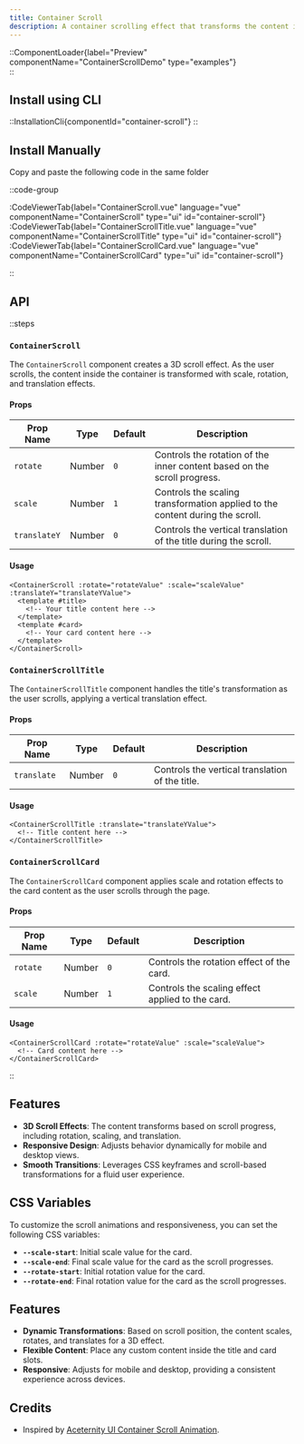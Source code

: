 ```yaml
---
title: Container Scroll
description: A container scrolling effect that transforms the content inside based on scroll progress. Features smooth transitions with scaling and rotating effects on scroll.
---
```


::ComponentLoader{label="Preview" componentName="ContainerScrollDemo" type="examples"}  
::

## Install using CLI

::InstallationCli{componentId="container-scroll"}
::

## Install Manually

Copy and paste the following code in the same folder

::code-group

:CodeViewerTab{label="ContainerScroll.vue" language="vue" componentName="ContainerScroll" type="ui" id="container-scroll"}
:CodeViewerTab{label="ContainerScrollTitle.vue" language="vue" componentName="ContainerScrollTitle" type="ui" id="container-scroll"}
:CodeViewerTab{label="ContainerScrollCard.vue" language="vue" componentName="ContainerScrollCard" type="ui" id="container-scroll"}

::

## API

::steps

### `ContainerScroll`

The `ContainerScroll` component creates a 3D scroll effect. As the user scrolls, the content inside the container is transformed with scale, rotation, and translation effects.

#### Props

| Prop Name    | Type   | Default | Description                                                                   |
| ------------ | ------ | ------- | ----------------------------------------------------------------------------- |
| `rotate`     | Number | `0`     | Controls the rotation of the inner content based on the scroll progress.      |
| `scale`      | Number | `1`     | Controls the scaling transformation applied to the content during the scroll. |
| `translateY` | Number | `0`     | Controls the vertical translation of the title during the scroll.             |

#### Usage

```vue [ContainerScroll.vue]
<ContainerScroll :rotate="rotateValue" :scale="scaleValue" :translateY="translateYValue">
  <template #title>
    <!-- Your title content here -->
  </template>
  <template #card>
    <!-- Your card content here -->
  </template>
</ContainerScroll>
```

### `ContainerScrollTitle`

The `ContainerScrollTitle` component handles the title's transformation as the user scrolls, applying a vertical translation effect.

#### Props

| Prop Name   | Type   | Default | Description                                     |
| ----------- | ------ | ------- | ----------------------------------------------- |
| `translate` | Number | `0`     | Controls the vertical translation of the title. |

#### Usage

```vue [ContainerScrollTitle.vue]
<ContainerScrollTitle :translate="translateYValue">
  <!-- Title content here -->
</ContainerScrollTitle>
```

### `ContainerScrollCard`

The `ContainerScrollCard` component applies scale and rotation effects to the card content as the user scrolls through the page.

#### Props

| Prop Name | Type   | Default | Description                                      |
| --------- | ------ | ------- | ------------------------------------------------ |
| `rotate`  | Number | `0`     | Controls the rotation effect of the card.        |
| `scale`   | Number | `1`     | Controls the scaling effect applied to the card. |

#### Usage

```vue [ContainerScrollCard.vue]
<ContainerScrollCard :rotate="rotateValue" :scale="scaleValue">
  <!-- Card content here -->
</ContainerScrollCard>
```

::

## Features

- **3D Scroll Effects**: The content transforms based on scroll progress, including rotation, scaling, and translation.
- **Responsive Design**: Adjusts behavior dynamically for mobile and desktop views.
- **Smooth Transitions**: Leverages CSS keyframes and scroll-based transformations for a fluid user experience.

## CSS Variables

To customize the scroll animations and responsiveness, you can set the following CSS variables:

- **`--scale-start`**: Initial scale value for the card.
- **`--scale-end`**: Final scale value for the card as the scroll progresses.
- **`--rotate-start`**: Initial rotation value for the card.
- **`--rotate-end`**: Final rotation value for the card as the scroll progresses.

## Features

- **Dynamic Transformations**: Based on scroll position, the content scales, rotates, and translates for a 3D effect.
- **Flexible Content**: Place any custom content inside the title and card slots.
- **Responsive**: Adjusts for mobile and desktop, providing a consistent experience across devices.

## Credits

- Inspired by [Aceternity UI Container Scroll Animation](https://ui.aceternity.com/components/container-scroll-animation).
